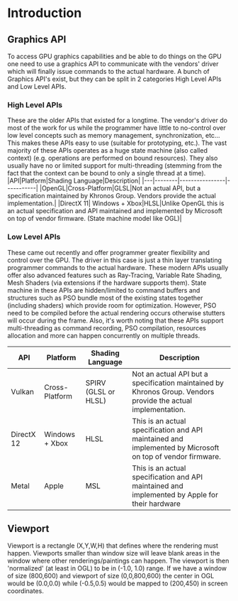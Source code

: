 # Introduction

## Graphics API
To access GPU graphics capabilities and be able to do things on the GPU one need to use a graphics API to communicate with the vendors' driver which will finally issue commands to the actual hardware. A bunch of Graphics API's exist, but they can be split in 2 categories High Level APIs and Low Level APIs.

### High Level APIs
These are the older APIs that existed for a longtime. The vendor's driver do most of the work for us while the programmer have little to no-control over low level concepts such as memory management, synchronization, etc... This makes these APIs easy to use (suitable for prototyping, etc.).
The vast majority of these APIs operates as a huge state machine (also called context) (e.g. operations are performed on bound resources). They also usually have no or limited support for multi-threading (stemming from the fact that the context can be bound to only a single thread at a time).
|API|Platform|Shading Language|Description|
|---|--------|----------------|-----------|
|OpenGL|Cross-Platform|GLSL|Not an actual API, but a specification maintained by Khronos Group. Vendors provide the actual implementation.|
|DirectX 11| Windows + Xbox|HLSL|Unlike OpenGL this is an actual specification and API maintained and implemented by Microsoft on top of vendor firmware. (State machine model like OGL)|

### Low Level APIs
These came out recently and offer programmer greater flexibility and control over the GPU. The driver in this case is just a thin layer translating programmer commands to the actual hardware. These modern APIs usually offer also advanced features such as Ray-Tracing, Variable Rate Shading, Mesh Shaders (via extensions if the hardware supports them). 
State machine in these APIs are hidden/limited to command buffers and structures such as PSO bundle most of the existing states together (including shaders) which provide room for optimization. However, PSO need to be compiled before the actual rendering occurs otherwise stutters will occur during the frame. 
Also, it's worth noting that these APIs support multi-threading as command recording, PSO compilation, resources allocation and more can happen concurrently on multiple threads.

|API|Platform|Shading Language|Description|
|---|--------|----------------|-----------|
|Vulkan|Cross-Platform|SPIRV (GLSL or HLSL)|Not an actual API but a specification maintained by Khronos Group. Vendors provide the actual implementation. |
|DirectX 12| Windows + Xbox|HLSL|This is an actual specification and API maintained and implemented by Microsoft on top of vendor firmware.|
|Metal| Apple|MSL|This is an actual specification and API maintained and implemented by Apple for their hardware|

## Viewport
Viewport is a rectangle (X,Y,W,H) that defines where the rendering must happen. Viewports smaller than window size will leave blank areas in the window where other renderings/paintings can happen.
The viewport is then 'normalized' (at least in OGL) to be in (-1.0, 1.0) range. If we have a window of size (800,600) and viewport of size (0,0,800,600) the center in OGL would be (0.0,0.0) while (-0.5,0.5) would be mapped to (200,450) in screen coordinates.
